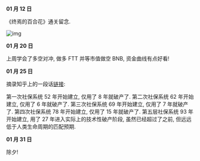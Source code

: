 **01 月 12 日**

《终焉的百合花》通关留念.

![img](/img/diary/2022/ender_lilies.png)

**01 月 20 日**

上周学会了多空对冲, 做多 FTT 并等市值做空 BNB, 资金曲线有点好看!

**01 月 25 日**

摘录知乎上的一段话[链接](https://www.zhihu.com/question/493885817/answer/2186507340):

第一次社保系统 52 年开始建立, 仅用了 8 年就破产了. 第二次社保系统 62 年开始建立, 仅用了 6 年就破产了. 第三次社保系统 69 年开始建立, 仅用了 7 年就破产了. 第四次社保系统 78 年开始建立, 仅用了 15 年就破产了. 第五层社保系统 93 年开始建立, 用了 27 年进入实际上的技术性破产阶段, 虽然已经超过了之前, 但远远低于人类生命周期的匹配预期.

**01 月 31 日**

除夕!
